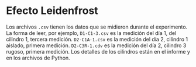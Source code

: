# Efecto Leidenfrost

Los archivos `.csv` tienen los datos que se midieron durante el experimento.
La forma de leer, por ejemplo, `D1-C1-3.csv` es la medición del día 1, del cilindro 1,
tercera medición. `D2-C1A-1.csv` es la medición del día 2, cilindro 1 aislado,
primera medición. `D2-C3R-1.cdv` es la medición del día 2, cilindro 3 rugoso,
primera medición. Los detalles de los cilindros están en el informe y en los
archivos de Python.
